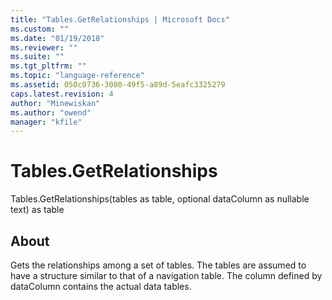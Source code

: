 ```yaml
---
title: "Tables.GetRelationships | Microsoft Docs"
ms.custom: ""
ms.date: "01/19/2018"
ms.reviewer: ""
ms.suite: ""
ms.tgt_pltfrm: ""
ms.topic: "language-reference"
ms.assetid: 050c0736-3080-49f5-a89d-5eafc3325279
caps.latest.revision: 4
author: "Minewiskan"
ms.author: "owend"
manager: "kfile"
---
```

# Tables.GetRelationships
Tables.GetRelationships(tables as table, optional dataColumn as nullable text) as table  
  
## About  
Gets the relationships among a set of tables. The tables are assumed to have a structure similar to that of a navigation table. The column defined by dataColumn contains the actual data tables.  
  
